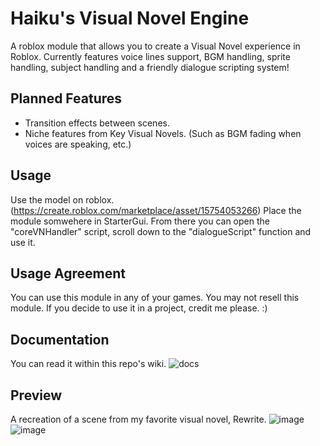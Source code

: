 # Haiku's Visual Novel Engine
A roblox module that allows you to create a Visual Novel experience in Roblox.
Currently features voice lines support, BGM handling, sprite handling, subject handling and a friendly dialogue scripting system!

## Planned Features
- Transition effects between scenes.
- Niche features from Key Visual Novels. (Such as BGM fading when voices are speaking, etc.)

## Usage
Use the model on roblox. (https://create.roblox.com/marketplace/asset/15754053266) Place the module somwehere in StarterGui. From there you can open the "coreVNHandler" script, scroll down to the "dialogueScript" function and use it.

## Usage Agreement
You can use this module in any of your games. You may not resell this module.
If you decide to use it in a project, credit me please. :)

## Documentation
You can read it within this repo's wiki. ![docs](https://github.com/haiku-balls/rbxVN/wiki)

## Preview
A recreation of a scene from my favorite visual novel, Rewrite.
![image](https://github.com/haiku-balls/roblox_visualNovel/assets/65756037/c496d48b-9e5d-4038-bc4e-3622f2d5d44a)
![image](https://github.com/haiku-balls/roblox_visualNovel/assets/65756037/a27f2a48-efb7-4c92-b0cd-e51f903c9f08)

